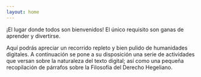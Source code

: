 ```yaml
---
layout: home
---
```


¡El lugar donde todos son bienvenidos! 
El único requisito son ganas de aprender y divertirse. 

Aquí podrás apreciar un recorrido repleto y bien pulido de humanidades digitales. A continuación se pone a su disposición una serie de actividades que versan sobre la naturaleza del texto digital; así como una pequeña recopilación de párrafos sobre la Filosofía del Derecho Hegeliano.
